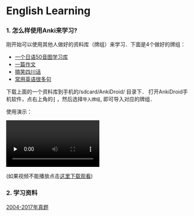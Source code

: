 # English Learning

### 1. 怎么样使用Anki来学习?

刚开始可以使用其他人做好的资料库（牌组）来学习．下面是4个做好的牌组：

- [一个日语50音图学习库](http://p7kw4862s.bkt.clouddn.com/01_japanese.apkg)
- [一篇作文](http://p7kw4862s.bkt.clouddn.com/02_apologize.apkg)
- [搞笑四川话](http://p7kw4862s.bkt.clouddn.com/03_%E6%8E%A8%E8%8D%90%E4%BF%A1.apkg)
- [常用英语很多句](http://p7kw4862s.bkt.clouddn.com/04_English_8K.apkg)

下载上面的一个资料库到手机的/sdcard/AnkiDroid/ 目录下．
打开AnkiDroid手机软件，点右上角的`┇` ，然后选择`导入牌组`, 即可导入对应的牌组．

使用演示：

<video id="video" controls="" preload="none" width="50%">
	<source id="mp4" src="http://p7kw4862s.bkt.clouddn.com/How_to_use_ankiDroid.mp4">
</video>

(如果视频不能播放点击[这里下载观看](http://p7kw4862s.bkt.clouddn.com/How_to_use_ankiDroid.mp4))

### 2. 学习资料

[2004-2017年真题](http://p7kw4862s.bkt.clouddn.com/%EF%BC%88%E5%9B%9B%E5%B7%9D%E5%8D%B7%EF%BC%892004-2017%E9%AB%98%E8%80%83%E8%8B%B1%E8%AF%AD%E7%9C%9F%E9%A2%9814%E5%B9%B4%E5%90%88%E9%9B%86%EF%BC%8814%E4%BB%BD%EF%BC%89.zip)

